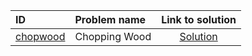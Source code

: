| ID | Problem name | Link to solution |
|:---|:---|:---:|
| [chopwood](https://open.kattis.com/problems/chopwood) | Chopping Wood | [Solution](https://github.com/versenyi98/kattis-solutions/tree/main/solutions/chopwood)|

